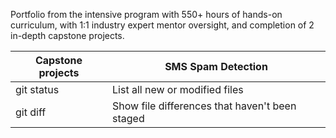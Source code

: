 Portfolio from the intensive program with 550+ hours of hands-on curriculum, with 1:1 industry expert mentor oversight, and completion of 2 in-depth capstone projects.


| Capstone projects | SMS Spam Detection |
|          -         | --- |
| git status | List all new or modified files |
| git diff | Show file differences that haven't been staged |
